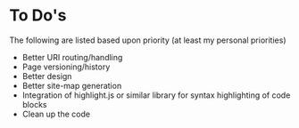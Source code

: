 # To Do's

The following are listed based upon priority (at least my personal priorities)

- Better URI routing/handling
- Page versioning/history
- Better design
- Better site-map generation
- Integration of highlight.js or similar library for syntax highlighting of code blocks
- Clean up the code